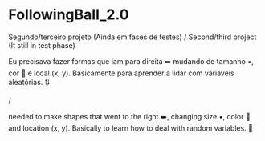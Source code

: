 # FollowingBall_2.0
Segundo/terceiro projeto (Ainda em fases de testes) / Second/third project (It still in test phase)

Eu precisava fazer formas que iam para direita ➡️ mudando de tamanho ▪️, cor 🌈 e local (x, y). Basicamente para aprender a lidar com váriaveis aleatórias. 🔃

/

 needed to make shapes that went to the right ➡️, changing size ▪️, color 🌈 and location (x, y). Basically to learn how to deal with random variables. 🔄
